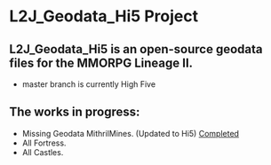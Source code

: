 L2J_Geodata_Hi5 Project
=
L2J_Geodata_Hi5 is an open-source geodata files for the MMORPG Lineage II.
---
- master branch is currently High Five

## The works in progress:
* Missing Geodata MithrilMines. (Updated to Hi5) [Completed](https://github.com/maneco2/L2J_Geodata_Hi5/blob/master/README.md)
* All Fortress.
* All Castles.
